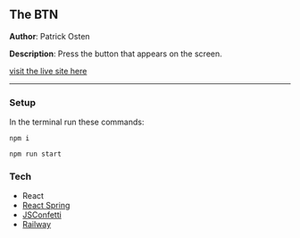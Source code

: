 ## The BTN

**Author**: Patrick Osten

**Description**: Press the button that appears on the screen. 

[visit the live site here](https://thebtn-production.up.railway.app/)

---

### **Setup**

In the terminal run these commands:

```
npm i
```
```
npm run start
```

### **Tech**

- React
- [React Spring](https://www.react-spring.dev/docs)
- [JSConfetti](https://www.npmjs.com/package/js-confetti)
- [Railway](https://docs.railway.app/)

